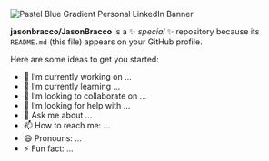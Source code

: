 ![Pastel Blue Gradient Personal LinkedIn Banner](https://github.com/jasonbracco/JasonBracco/assets/102670193/f41ff604-7133-41f0-9bdf-3030d42347ab)


**jasonbracco/JasonBracco** is a ✨ _special_ ✨ repository because its `README.md` (this file) appears on your GitHub profile.

Here are some ideas to get you started:

- 🔭 I’m currently working on ...
- 🌱 I’m currently learning ...
- 👯 I’m looking to collaborate on ...
- 🤔 I’m looking for help with ...
- 💬 Ask me about ...
- 📫 How to reach me: ...
- 😄 Pronouns: ...
- ⚡ Fun fact: ...
